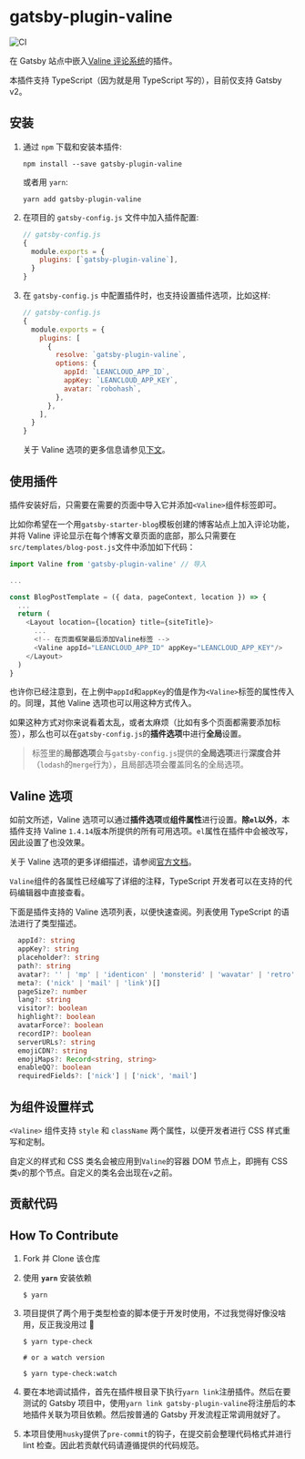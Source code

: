 # gatsby-plugin-valine

![CI](https://github.com/wizcas/gatsby-plugin-valine/workflows/CI/badge.svg)

在 Gatsby 站点中嵌入[Valine 评论系统](https://valine.js.org)的插件。

本插件支持 TypeScript（因为就是用 TypeScript 写的），目前仅支持 Gatsby v2。

## 安装

1. 通过 `npm` 下载和安装本插件:

   ```shell
   npm install --save gatsby-plugin-valine
   ```

   或者用 `yarn`:

   ```shell
   yarn add gatsby-plugin-valine
   ```

2. 在项目的 `gatsby-config.js` 文件中加入插件配置:

   ```js
   // gatsby-config.js
   {
     module.exports = {
       plugins: [`gatsby-plugin-valine`],
     }
   }
   ```

3. 在 `gatsby-config.js` 中配置插件时，也支持设置插件选项，比如这样:

   ```js
   // gatsby-config.js
   {
     module.exports = {
       plugins: [
         {
           resolve: `gatsby-plugin-valine`,
           options: {
             appId: `LEANCLOUD_APP_ID`,
             appKey: `LEANCLOUD_APP_KEY`,
             avatar: `robohash`,
           },
         },
       ],
     }
   }
   ```

   关于 Valine 选项的更多信息请参见[下文](#valine选项)。

## 使用插件

插件安装好后，只需要在需要的页面中导入它并添加`<Valine>`组件标签即可。

比如你希望在一个用`gatsby-starter-blog`模板创建的博客站点上加入评论功能，并将 Valine 评论显示在每个博客文章页面的底部，那么只需要在`src/templates/blog-post.js`文件中添加如下代码：

```js
import Valine from 'gatsby-plugin-valine' // 导入

...

const BlogPostTemplate = ({ data, pageContext, location }) => {
  ...
  return (
    <Layout location={location} title={siteTitle}>
      ...
      <!-- 在页面框架最后添加Valine标签 -->
      <Valine appId="LEANCLOUD_APP_ID" appKey="LEANCLOUD_APP_KEY"/>
    </Layout>
  )
}
```

也许你已经注意到，在上例中`appId`和`appKey`的值是作为`<Valine>`标签的属性传入的。同理，其他 Valine 选项也可以用这种方式传入。

如果这种方式对你来说看着太乱，或者太麻烦（比如有多个页面都需要添加标签），那么也可以在`gatsby-config.js`的**插件选项**中进行**全局**设置。

> 标签里的**局部选项**会与`gatsby-config.js`提供的**全局选项**进行**深度合并**（`lodash`的`merge`行为），且局部选项会覆盖同名的全局选项。

## Valine 选项

如前文所述，Valine 选项可以通过**插件选项**或**组件属性**进行设置。**除`el`以外**，本插件支持 Valine `1.4.14`版本所提供的所有可用选项。`el`属性在插件中会被改写，因此设置了也没效果。

关于 Valine 选项的更多详细描述，请参阅[官方文档](https://valine.js.org/configuration.html)。

`Valine`组件的各属性已经编写了详细的注释，TypeScript 开发者可以在支持的代码编辑器中直接查看。

下面是插件支持的 Valine 选项列表，以便快速查阅。列表使用 TypeScript 的语法进行了类型描述。

```ts
  appId?: string
  appKey?: string
  placeholder?: string
  path?: string
  avatar?: '' | 'mp' | 'identicon' | 'monsterid' | 'wavatar' | 'retro' | 'robohash' | 'hide'
  meta?: ('nick' | 'mail' | 'link')[]
  pageSize?: number
  lang?: string
  visitor?: boolean
  highlight?: boolean
  avatarForce?: boolean
  recordIP?: boolean
  serverURLs?: string
  emojiCDN?: string
  emojiMaps?: Record<string, string>
  enableQQ?: boolean
  requiredFields?: ['nick'] | ['nick', 'mail']
```

## 为组件设置样式

`<Valine>` 组件支持 `style` 和 `className` 两个属性，以便开发者进行 CSS 样式重写和定制。

自定义的样式和 CSS 类名会被应用到`Valine`的容器 DOM 节点上，即拥有 CSS 类`v`的那个节点。自定义的类名会出现在`v`之前。

## 贡献代码

## How To Contribute

1. Fork 并 Clone 该仓库
2. 使用 **`yarn`** 安装依赖
   ```shell
   $ yarn
   ```
3. 项目提供了两个用于类型检查的脚本便于开发时使用，不过我觉得好像没啥用，反正我没用过 🤣

   ```shell
   $ yarn type-check

   # or a watch version

   $ yarn type-check:watch
   ```

4. 要在本地调试插件，首先在插件根目录下执行`yarn link`注册插件。然后在要测试的 Gatsby 项目中，使用`yarn link gatsby-plugin-valine`将注册后的本地插件关联为项目依赖。然后按普通的 Gatsby 开发流程正常调用就好了。
5. 本项目使用`husky`提供了`pre-commit`的钩子，在提交前会整理代码格式并进行 lint 检查。因此若贡献代码请遵循提供的代码规范。

